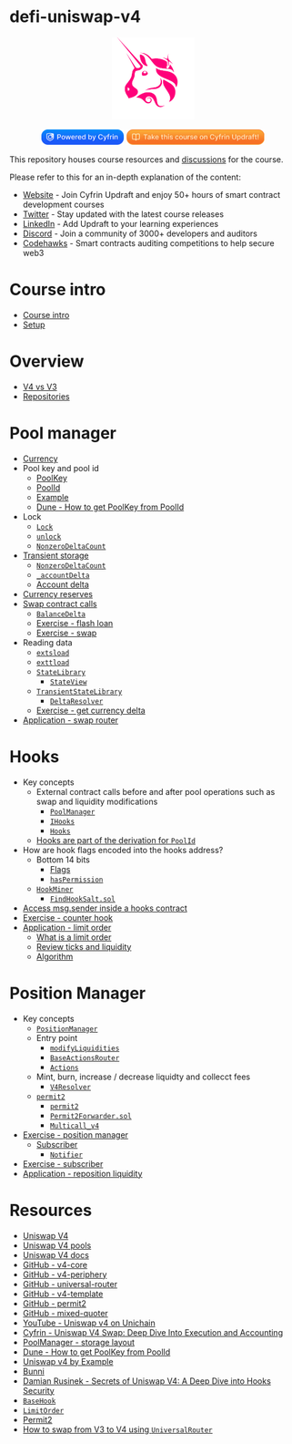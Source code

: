 # defi-uniswap-v4

<div align="center">
<img src=".github/images/uni.png" width="145" alt=""/>
<p align="center">
    <a href="https://cyfrin.io/">
        <img src=".github/images/poweredbycyfrinbluehigher.png" width="145" alt=""/></a>
            <a href="https://updraft.cyfrin.io/courses/defi-uniswap-v4">
        <img src=".github/images/coursebadge.png" width="242.3" alt=""/></a>
    <br />
</p>
</div>

This repository houses course resources and [discussions](https://github.com/Cyfrin/defi-uniswap-v4/discussions) for the course.

Please refer to this for an in-depth explanation of the content:

- [Website](https://updraft.cyfrin.io) - Join Cyfrin Updraft and enjoy 50+ hours of smart contract development courses
- [Twitter](https://twitter.com/CyfrinUpdraft) - Stay updated with the latest course releases
- [LinkedIn](https://www.linkedin.com/school/cyfrin-updraft/) - Add Updraft to your learning experiences
- [Discord](https://discord.gg/cyfrin) - Join a community of 3000+ developers and auditors
- [Codehawks](https://codehawks.com) - Smart contracts auditing competitions to help secure web3

# Course intro

- [Course intro](./notes/course_intro.md)
- [Setup](./notes/course_setup.md)

# Overview

- [V4 vs V3](./notes/v4.md)
- [Repositories](./notes/repos.png)

# Pool manager

- [Currency](https://github.com/Uniswap/v4-core/blob/main/src/types/Currency.sol)
- Pool key and pool id
  - [PoolKey](https://github.com/Uniswap/v4-core/blob/main/src/types/PoolKey.sol)
  - [PoolId](https://github.com/Uniswap/v4-core/blob/main/src/types/PoolId.sol)
  - [Example](./foundry/src/examples/pool_id.sol)
  - [Dune - How to get PoolKey from PoolId](https://dune.com/queries/5671549?category=decoded_project&namespace=uniswap_v4&blockchain=ethereum&contract=PoolManager&blockchains=ethereum&id=uniswap_v4_ethereum.poolmanager_evt_initialize)
- Lock
  - [`Lock`](https://github.com/Uniswap/v4-core/blob/main/src/libraries/Lock.sol)
  - [`unlock`](https://github.com/Uniswap/v4-core/blob/59d3ecf53afa9264a16bba0e38f4c5d2231f80bc/src/PoolManager.sol#L104-L114)
  - [`NonzeroDeltaCount`](https://github.com/Uniswap/v4-core/blob/main/src/libraries/NonzeroDeltaCount.sol)
- [Transient storage](./foundry/src/examples/transient_storage.sol)
  - [`NonzeroDeltaCount`](https://github.com/Uniswap/v4-core/blob/main/src/libraries/NonzeroDeltaCount.sol)
  - [`_accountDelta`](https://github.com/Uniswap/v4-core/blob/59d3ecf53afa9264a16bba0e38f4c5d2231f80bc/src/PoolManager.sol#L368-L378)
  - [Account delta](./notes/account_delta.png)
- [Currency reserves](https://github.com/Uniswap/v4-core/blob/59d3ecf53afa9264a16bba0e38f4c5d2231f80bc/src/PoolManager.sol#L279-L288)
- [Swap contract calls](./notes/swap.png)
  - [`BalanceDelta`](https://github.com/Uniswap/v4-core/blob/main/src/types/BalanceDelta.sol)
  - [Exercise - flash loan](./foundry/exercises/flash.md)
  - [Exercise - swap](./foundry/exercises/swap.md)
- Reading data
  - [`extsload`](https://github.com/Uniswap/v4-core/blob/main/src/Extsload.sol)
  - [`exttload`](https://github.com/Uniswap/v4-core/blob/main/src/Exttload.sol)
  - [`StateLibrary`](https://github.com/Uniswap/v4-core/blob/main/src/libraries/StateLibrary.sol)
    - [`StateView`](https://github.com/Uniswap/v4-periphery/blob/main/src/lens/StateView.sol)
  - [`TransientStateLibrary`](https://github.com/Uniswap/v4-core/blob/main/src/libraries/TransientStateLibrary.sol)
    - [`DeltaResolver`](https://github.com/Uniswap/v4-periphery/blob/main/src/base/DeltaResolver.sol)
  - [Exercise - get currency delta](./foundry/exercises/reader.md)
- [Application - swap router](./foundry/exercises/swap_router.md)

# Hooks

- Key concepts
  - External contract calls before and after pool operations such as swap and liquidity modifications
    - [`PoolManager`](https://github.com/Uniswap/v4-core/blob/main/src/PoolManager.sol)
    - [`IHooks`](https://github.com/Uniswap/v4-core/blob/main/src/interfaces/IHooks.sol)
    - [`Hooks`](https://github.com/Uniswap/v4-core/blob/main/src/libraries/Hooks.sol)
  - [Hooks are part of the derivation for `PoolId`](./notes/hooks.png)
- How are hook flags encoded into the hooks address?
  - Bottom 14 bits
    - [Flags](https://github.com/Uniswap/v4-core/blob/59d3ecf53afa9264a16bba0e38f4c5d2231f80bc/src/libraries/Hooks.sol#L27-L47)
    - [`hasPermission`](https://github.com/Uniswap/v4-core/blob/59d3ecf53afa9264a16bba0e38f4c5d2231f80bc/src/libraries/Hooks.sol#L337-L339)
  - [`HookMiner`](https://github.com/Uniswap/v4-periphery/blob/main/src/utils/HookMiner.sol)
    - [`FindHookSalt.sol`](https://github.com/Cyfrin/defi-uniswap-v4/blob/main/foundry/test/FindHookSalt.test.sol)
- [Access msg.sender inside a hooks contract](./notes/hooks_msg_sender.png)
- [Exercise - counter hook](./foundry/exercises/counter.md)
- [Application - limit order](./foundry/exercises/limit_order.md)
  - [What is a limit order](https://app.uniswap.org/limit)
  - [Review ticks and liquidity](https://www.desmos.com/calculator/x31s77joxw)
  - [Algorithm](./notes/limit_order.png)

# Position Manager

- Key concepts
  - [`PositionManager`](https://github.com/Uniswap/v4-periphery/blob/main/src/PositionManager.sol)
  - Entry point
    - [`modifyLiquidities`](https://github.com/Uniswap/v4-periphery/blob/60cd93803ac2b7fa65fd6cd351fd5fd4cc8c9db5/src/PositionManager.sol#L172-L179)
    - [`BaseActionsRouter`](https://github.com/Uniswap/v4-periphery/blob/main/src/base/BaseActionsRouter.sol)
    - [`Actions`](https://github.com/Uniswap/v4-periphery/blob/main/src/libraries/Actions.sol)
  - Mint, burn, increase / decrease liquidty and collecct fees
    - [`V4Resolver`](https://github.com/Uniswap/v4-periphery/blob/main/src/base/DeltaResolver.sol)
  - [`permit2`](./notes/permit2.png)
    - [`permit2`](https://github.com/Uniswap/permit2)
    - [`Permit2Forwarder.sol`](https://github.com/Uniswap/v4-periphery/blob/main/src/base/Permit2Forwarder.sol)
    - [`Multicall_v4`](https://github.com/Uniswap/v4-periphery/blob/main/src/base/Multicall_v4.sol)
- [Exercise - position manager](./foundry/exercises/posm.md)
  - [Subscriber](./notes/subscribe.png)
    - [`Notifier`](https://github.com/Uniswap/v4-periphery/blob/main/src/base/Notifier.sol)
- [Exercise - subscriber](./foundry/exercises/subscriber.md)
- [Application - reposition liquidity](./foundry/exercises/reposition.md)

# Resources

- [Uniswap V4](https://v4.uniswap.org/)
- [Uniswap V4 pools](https://app.uniswap.org/explore/pools)
- [Uniswap V4 docs](https://docs.uniswap.org/contracts/v4/overview)
- [GitHub - v4-core](https://github.com/Uniswap/v4-core)
- [GitHub - v4-periphery](https://github.com/Uniswap/v4-periphery)
- [GitHub - universal-router](https://github.com/Uniswap/universal-router)
- [GitHub - v4-template](https://github.com/uniswapfoundation/v4-template)
- [GitHub - permit2](https://github.com/Uniswap/permit2)
- [GitHub - mixed-quoter](https://github.com/Uniswap/mixed-quoter)
- [YouTube - Uniswap v4 on Unichain](https://www.youtube.com/watch?v=ZisqLqbakfM)
- [Cyfrin - Uniswap V4 Swap: Deep Dive Into Execution and Accounting](https://www.cyfrin.io/blog/uniswap-v4-swap-deep-dive-into-execution-and-accounting)
- [PoolManager - storage layout](https://www.evm.codes/contract?address=0x000000000004444c5dc75cb358380d2e3de08a90)
- [Dune - How to get PoolKey from PoolId](https://dune.com/queries/5671549?category=decoded_project&namespace=uniswap_v4&blockchain=ethereum&contract=PoolManager&blockchains=ethereum&id=uniswap_v4_ethereum.poolmanager_evt_initialize)
- [Uniswap v4 by Example](https://www.v4-by-example.org/)
- [Bunni](https://bunni.xyz/)
- [Damian Rusinek - Secrets of Uniswap V4: A Deep Dive into Hooks Security](https://www.youtube.com/watch?v=VhEbnGSUdYY)
- [`BaseHook`](https://github.com/Uniswap/v4-periphery/blob/main/src/utils/BaseHook.sol)
- [`LimitOrder`](https://github.com/Uniswap/v4-periphery/blob/example-contracts/contracts/hooks/examples/LimitOrder.sol)
- [Permit2](https://github.com/dragonfly-xyz/useful-solidity-patterns/tree/main/patterns/permit2)
- [How to swap from V3 to V4 using `UniversalRouter`](https://x.com/saucepoint/status/1950588162578817460)
